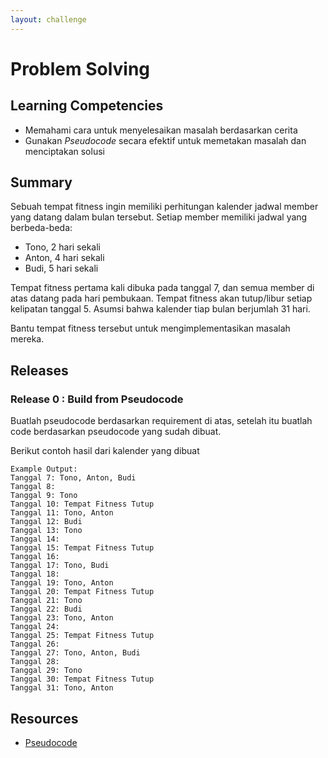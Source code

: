 ```yaml
---
layout: challenge
---
```


# Problem Solving

## Learning Competencies

* Memahami cara untuk menyelesaikan masalah berdasarkan cerita
* Gunakan _Pseudocode_ secara efektif untuk memetakan masalah dan menciptakan solusi

## Summary

Sebuah tempat fitness ingin memiliki perhitungan kalender jadwal member yang datang dalam bulan tersebut. Setiap member memiliki jadwal yang berbeda-beda:
 - Tono, 2 hari sekali
 - Anton, 4 hari sekali
 - Budi, 5 hari sekali

Tempat fitness pertama kali dibuka pada tanggal 7, dan semua member di atas datang pada hari
pembukaan. Tempat fitness akan tutup/libur setiap kelipatan tanggal 5. Asumsi bahwa kalender tiap
bulan berjumlah 31 hari.

Bantu tempat fitness tersebut untuk mengimplementasikan masalah mereka.

## Releases

### Release 0 : Build from Pseudocode

Buatlah pseudocode berdasarkan requirement di atas, setelah itu buatlah code berdasarkan pseudocode yang sudah dibuat.

Berikut contoh hasil dari kalender yang dibuat

```
Example Output:
Tanggal 7: Tono, Anton, Budi
Tanggal 8:
Tanggal 9: Tono
Tanggal 10: Tempat Fitness Tutup
Tanggal 11: Tono, Anton
Tanggal 12: Budi
Tanggal 13: Tono
Tanggal 14:
Tanggal 15: Tempat Fitness Tutup
Tanggal 16:
Tanggal 17: Tono, Budi
Tanggal 18:
Tanggal 19: Tono, Anton
Tanggal 20: Tempat Fitness Tutup
Tanggal 21: Tono
Tanggal 22: Budi
Tanggal 23: Tono, Anton
Tanggal 24:
Tanggal 25: Tempat Fitness Tutup
Tanggal 26:
Tanggal 27: Tono, Anton, Budi
Tanggal 28:
Tanggal 29: Tono
Tanggal 30: Tempat Fitness Tutup
Tanggal 31: Tono, Anton
```


## Resources

- [Pseudocode][5]

[5]:	http://en.wikipedia.org/wiki/Pseudocode
